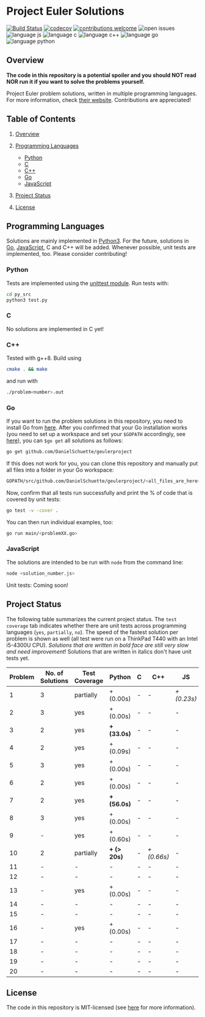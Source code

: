 # Project Euler Solutions

[![Build Status](https://travis-ci.org/PhilippSchuette/projecteuler.svg?branch=master)](https://travis-ci.org/PhilippSchuette/projecteuler) [![codecov](https://codecov.io/gh/PhilippSchuette/projecteuler/branch/master/graph/badge.svg)](https://codecov.io/gh/PhilippSchuette/projecteuler) [![contributions welcome](https://img.shields.io/badge/contributions-welcome-brightgreen.svg?style=flat)](https://github.com/dwyl/esta/issues) ![open issues](https://img.shields.io/github/issues/PhilippSchuette/projecteuler.svg?style=flat) ![language js](https://img.shields.io/badge/Language-JS-blue.svg) ![language c](https://img.shields.io/badge/Language-C-blue.svg) ![language c++](https://img.shields.io/badge/Language-C++-blue.svg) ![language go](https://img.shields.io/badge/Language-Go-blue.svg) ![language python](https://img.shields.io/badge/Language-Python-blue.svg)

## <a name="overview"></a> Overview

**The code in this repository is a potential spoiler and you should NOT read NOR run it if you want to solve the problems yourself.**

Project Euler problem solutions, written in multiple programming languages. For more information, check [their website](https://projecteuler.net/). Contributions are appreciated!

## <a name="toc"></a> Table of Contents

1. [Overview](#overview)

2. [Programming Languages](#langs)

    - [Python](#python)
    - [C](#c)
    - [C++](#cpp)
    - [Go](#go)
    - [JavaScript](#js)

3. [Project Status](#project-status)

4. [License](#license)

## <a name="langs"></a> Programming Languages

Solutions are mainly implemented in [Python3](https://www.python.org/). For the future, solutions in [Go](https://golang.org/), [JavaScript](https://www.javascript.com/), C and C++ will be added. Whenever possible, unit tests are implemented, too. Please consider contributing!

### <a name="python"></a> Python

Tests are implemented using the [unittest module](https://docs.python.org/3/library/unittest.html). Run tests with:

```bash
cd py_src
python3 test.py
```

### <a name="c"></a> C

No solutions are implemented in C yet!

### <a name="cpp"></a> C++

Tested with g++8. Build using

```bash
cmake . && make
```

and run with

```bash
./problem<number>.out
```

### <a name="go"></a> Go

If you want to run the problem solutions in this repository, you need to install Go from [here](https://golang.org/). After you confirmed that your Go installation works (you need to set up a workspace and set your `$GOPATH` accordingly, see [here](https://golang.org/doc/code.html)), you can `$go get` all solutions as follows:

```bash
go get github.com/DanielSchuette/geulerproject
```

If this does not work for you, you can clone this repository and manually put all files into a folder in your Go workspace:

```bash
GOPATH/src/github.com/DanielSchuette/geulerproject/<all_files_are_here>
```

Now, confirm that all tests run successfully and print the % of code that is covered by unit tests:

```bash
go test -v -cover .
```

You can then run individual examples, too:

```bash
go run main/<problemXX.go>
```

### <a name="js"></a> JavaScript

The solutions are intended to be run with `node` from the command line:

```bash
node <solution_number.js>
```

Unit tests: Coming soon!

## <a name="project-status"></a> Project Status

The following table summarizes the current project status. The `test coverage` tab indicates whether there are unit tests across programming languages (`yes`, `partially`, `no`). The speed of the fastest solution per problem is shown as well (all test were run on a ThinkPad T440 with an Intel i5-4300U CPU). *Solutions that are written in bold face are still very slow and need improvement*! Solutions that are written in italics don't have unit tests yet.

| Problem | No. of Solutions | Test Coverage |      Python | C |       C++ |        JS |    Go |
| ------- | ---------------- | ------------- | ----------- |---| --------- | --------- | ----- |
|       1 |                3 |     partially |  + (0.00s)  | - |      -    |*+ (0.23s)*| + (s) |
|       2 |                3 |           yes |  + (0.00s)  | - |      -    |    -      | + (s) |
|       3 |                2 |           yes |**+ (33.0s)**| - |      -    |    -      | + (s) |
|       4 |                2 |           yes |  + (0.09s)  | - |      -    |    -      | + (s) |
|       5 |                3 |           yes |  + (0.00s)  | - |      -    |    -      | + (s) |
|       6 |                2 |           yes |  + (0.00s)  | - |      -    |    -      | + (s) |
|       7 |                2 |           yes |**+ (56.0s)**| - |      -    |    -      | + (s) |
|       8 |                3 |           yes |  + (0.00s)  | - |      -    |    -      | + (s) |
|       9 |                - |           yes |  + (0.60s)  | - |      -    |    -      | + (s) |
|      10 |                2 |     partially |**+ (> 20s)**| - |*+ (0.66s)*|    -      | + (s) |
|      11 |                - |             - |     -       | - |      -    |    -      |    -  |
|      12 |                - |             - |     -       | - |      -    |    -      |    -  |
|      13 |                - |           yes |  + (0.00s)  | - |      -    |    -      |    -  |
|      14 |                - |             - |     -       | - |      -    |    -      |    -  |
|      15 |                - |             - |     -       | - |      -    |    -      |    -  |
|      16 |                - |           yes |  + (0.00s)  | - |      -    |    -      |    -  |
|      17 |                - |             - |     -       | - |      -    |    -      |    -  |
|      18 |                - |             - |     -       | - |      -    |    -      |    -  |
|      19 |                - |             - |     -       | - |      -    |    -      |    -  |
|      20 |                - |             - |     -       | - |      -    |    -      |    -  |


## <a name="license"></a> License

The code in this repository is MIT-licensed (see [here](./LICENSE.md) for more information).
